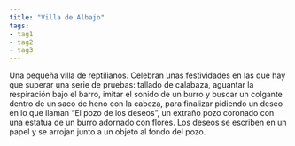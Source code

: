 ```yaml
---
title: "Villa de Albajo"
tags: 
- tag1
- tag2
- tag3
---
```

Una pequeña villa de reptilianos. Celebran unas festividades en las que hay que superar una serie de pruebas: tallado de calabaza, aguantar la respiración bajo el barro, imitar el sonido de un burro y buscar un colgante dentro de un saco de heno con la cabeza, para finalizar pidiendo un deseo en lo que llaman “El pozo de los deseos”, un extraño pozo coronado con una estatua de un burro adornado con flores. Los deseos se escriben en un papel y se arrojan junto a un objeto al fondo del pozo.